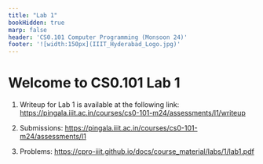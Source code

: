 ```yaml
---
title: "Lab 1"
bookHidden: true
marp: false
header: 'CS0.101 Computer Programming (Monsoon 24)'
footer: '![width:150px](IIIT_Hyderabad_Logo.jpg)'
---
```


# Welcome to CS0.101 Lab 1

1. Writeup for Lab 1 is available at the following link: 
   https://pingala.iiit.ac.in/courses/cs0-101-m24/assessments/l1/writeup


2. Submissions: https://pingala.iiit.ac.in/courses/cs0-101-m24/assessments/l1 


3. Problems: https://cpro-iiit.github.io/docs/course_material/labs/1/lab1.pdf
